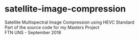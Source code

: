 # satellite-image-compression
Satellite Multispectral Image Compression using HEVC Standard  
Part of the source code for my Masters Project  
FTN UNS - September 2018  
